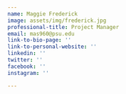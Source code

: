 ```yaml
---
name: Maggie Frederick
image: assets/img/frederick.jpg
professional-title: Project Manager
email: mas960@psu.edu
link-to-bio-page: ''
link-to-personal-website: ''
linkedin: ''
twitter: ''
facebook: ''
instagram: ''

---
```

